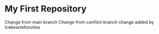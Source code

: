 # My First Repository
Change from main branch
Change from conflict-branch
change added by icebeartellsnolies

